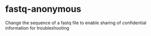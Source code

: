 # fastq-anonymous
Change the sequence of a fastq file to enable sharing of confidential information for troubleshooting
